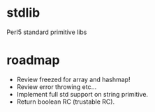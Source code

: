 # stdlib
Perl5 standard primitive libs

# roadmap 

- Review freezed for array and hashmap!
- Review error throwing etc...
- Implement full std support on string primitive.
- Return boolean RC (trustable RC).